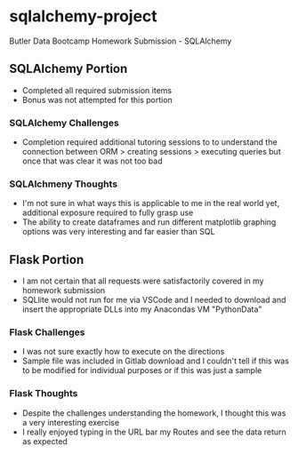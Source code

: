 # sqlalchemy-project
Butler Data Bootcamp Homework Submission - SQLAlchemy

## SQLAlchemy Portion

* Completed all required submission items
* Bonus was not attempted for this portion

### SQLAlchemy Challenges

* Completion required additional tutoring sessions to to understand the connection between ORM > creating sessions > executing queries but once that was clear it was not too bad

### SQLAlchmeny Thoughts

* I'm not sure in what ways this is applicable to me in the real world yet, additional exposure required to fully grasp use
* The ability to create dataframes and run different matplotlib graphing options was very interesting and far easier than SQL

## Flask Portion

* I am not certain that all requests were satisfactorily covered in my homework submission
* SQLlite would not run for me via VSCode and I needed to download and insert the appropriate DLLs into my Anacondas VM "PythonData"

### Flask Challenges

* I was not sure exactly how to execute on the directions
* Sample file was included in Gitlab download and I couldn't tell if this was to be modified for individual purposes or if this was just a sample

### Flask Thoughts

* Despite the challenges understanding the homework, I thought this was a very interesting exercise
* I really enjoyed typing in the URL bar my Routes and see the data return as expected
